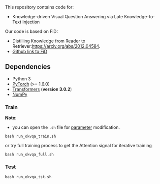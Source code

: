 This repository contains code for:
 - Knowledge-driven Visual Question Answering via Late Knowledge-to-Text Injection

 Our code is based on FiD:
- Distilling Knowledge from Reader to Retriever:https://arxiv.org/abs/2012.04584. 
- [Github link to FiD](https://github.com/facebookresearch/FiD)

## Dependencies

- Python 3
- [PyTorch](http://pytorch.org/) (>= 1.6.0)
- [Transformers](http://huggingface.co/transformers/) (**version 3.0.2**)
- [NumPy](http://www.numpy.org/)



### Train

**Note**: 
- you can open the `.sh` file for <a href="#Parameter">parameter</a> modification.

```shell
bash run_okvqa_train.sh
```
or try full training process to get the Attention signal for iterative training

```shell
bash run_okvqa_full.sh
```


### Test

```shell
bash run_okvqa_tst.sh
```


